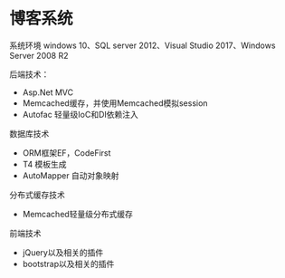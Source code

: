 # 博客系统
系统环境
windows 10、SQL server 2012、Visual Studio 2017、Windows Server 2008 R2

后端技术：

  * Asp.Net MVC
  * Memcached缓存，并使用Memcached模拟session
  * Autofac 轻量级IoC和DI依赖注入

数据库技术
  * ORM框架EF，CodeFirst
  * T4 模板生成
  * AutoMapper 自动对象映射

分布式缓存技术

  * Memcached轻量级分布式缓存

前端技术

  * jQuery以及相关的插件
  * bootstrap以及相关的插件
